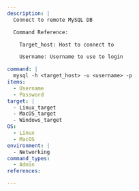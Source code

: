 ```yaml
---
description: |
  Connect to remote MySQL DB

  Command Reference:

    Target_host: Host to connect to

    Username: Username to use to login

command: |
  mysql -h <target_host> -u <username> -p
items:
  - Username
  - Password
target: |
  - Linux_target
  - MacOS_target
  - Windows_target
OS:
  - Linux
  - MacOS
environment: |
  - Networking
command_types:
  - Admin
references:

---
```

